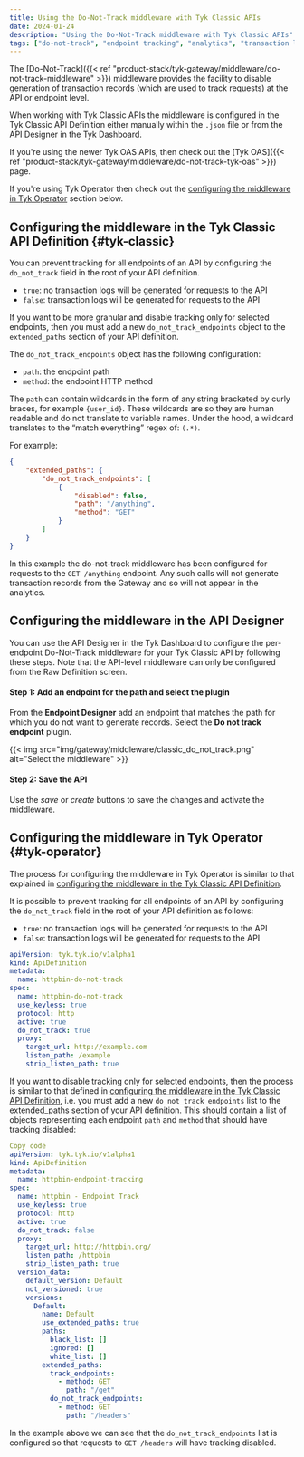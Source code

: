 ```yaml
---
title: Using the Do-Not-Track middleware with Tyk Classic APIs
date: 2024-01-24
description: "Using the Do-Not-Track middleware with Tyk Classic APIs"
tags: ["do-not-track", "endpoint tracking", "analytics", "transaction logging", "middleware", "per-endpoint", "per-API", "Tyk Classic"]
---
```


The [Do-Not-Track]({{< ref "product-stack/tyk-gateway/middleware/do-not-track-middleware" >}}) middleware provides the facility to disable generation of transaction records (which are used to track requests) at the API or endpoint level.

When working with Tyk Classic APIs the middleware is configured in the Tyk Classic API Definition either manually within the `.json` file or from the API Designer in the Tyk Dashboard.

If you're using the newer Tyk OAS APIs, then check out the [Tyk OAS]({{< ref "product-stack/tyk-gateway/middleware/do-not-track-tyk-oas" >}}) page.

If you're using Tyk Operator then check out the [configuring the middleware in Tyk Operator](#tyk-operator) section below.

## Configuring the middleware in the Tyk Classic API Definition {#tyk-classic}

You can prevent tracking for all endpoints of an API by configuring the `do_not_track` field in the root of your API definition.
- `true`: no transaction logs will be generated for requests to the API
- `false`: transaction logs will be generated for requests to the API
 
If you want to be more granular and disable tracking only for selected endpoints, then you must add a new `do_not_track_endpoints` object to the `extended_paths` section of your API definition.

The `do_not_track_endpoints` object has the following configuration:
- `path`: the endpoint path
- `method`: the endpoint HTTP method

The `path` can contain wildcards in the form of any string bracketed by curly braces, for example `{user_id}`. These wildcards are so they are human readable and do not translate to variable names. Under the hood, a wildcard translates to the “match everything” regex of: `(.*)`.

For example:
```json  {linenos=true, linenostart=1}
{
    "extended_paths": {
        "do_not_track_endpoints": [
            {
                "disabled": false,
                "path": "/anything",
                "method": "GET"
            }
        ]
    }
}
```

In this example the do-not-track middleware has been configured for requests to the `GET /anything` endpoint. Any such calls will not generate transaction records from the Gateway and so will not appear in the analytics.

## Configuring the middleware in the API Designer

You can use the API Designer in the Tyk Dashboard to configure the per-endpoint Do-Not-Track middleware for your Tyk Classic API by following these steps. Note that the API-level middleware can only be configured from the Raw Definition screen.

#### Step 1: Add an endpoint for the path and select the plugin

From the **Endpoint Designer** add an endpoint that matches the path for which you do not want to generate records. Select the **Do not track endpoint** plugin.

{{< img src="img/gateway/middleware/classic_do_not_track.png" alt="Select the middleware" >}}

#### Step 2: Save the API

Use the *save* or *create* buttons to save the changes and activate the middleware.

## Configuring the middleware in Tyk Operator {#tyk-operator}

The process for configuring the middleware in Tyk Operator is similar to that explained in [configuring the middleware in the Tyk Classic API Definition](#tyk-classic).

It is possible to prevent tracking for all endpoints of an API by configuring the `do_not_track` field in the root of your API definition as follows:

- `true`: no transaction logs will be generated for requests to the API
- `false`: transaction logs will be generated for requests to the API

```yaml {linenos=true, linenostart=1, hl_lines=["10"]}
apiVersion: tyk.tyk.io/v1alpha1
kind: ApiDefinition
metadata:
  name: httpbin-do-not-track
spec:
  name: httpbin-do-not-track 
  use_keyless: true
  protocol: http
  active: true
  do_not_track: true
  proxy:
    target_url: http://example.com
    listen_path: /example
    strip_listen_path: true
```

If you want to disable tracking only for selected endpoints, then the process is similar to that defined in [configuring the middleware in the Tyk Classic API Definition](#tyk-classic), i.e. you must add a new `do_not_track_endpoints` list to the extended_paths section of your API definition.
This should contain a list of objects representing each endpoint `path` and `method` that should have tracking disabled:

```yaml {linenos=true, linenostart=1, hl_lines=["31-33"]}
Copy code
apiVersion: tyk.tyk.io/v1alpha1
kind: ApiDefinition
metadata:
  name: httpbin-endpoint-tracking
spec:
  name: httpbin - Endpoint Track
  use_keyless: true
  protocol: http
  active: true
  do_not_track: false
  proxy:
    target_url: http://httpbin.org/
    listen_path: /httpbin
    strip_listen_path: true
  version_data:
    default_version: Default
    not_versioned: true
    versions:
      Default:
        name: Default
        use_extended_paths: true
        paths:
          black_list: []
          ignored: []
          white_list: []
        extended_paths:
          track_endpoints:
            - method: GET
              path: "/get"
          do_not_track_endpoints:
            - method: GET
              path: "/headers"
```

In the example above we can see that the `do_not_track_endpoints` list is configured so that requests to `GET /headers` will have tracking disabled.
